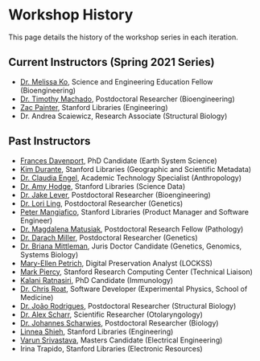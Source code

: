 # Workshop History
This page details the history of the workshop series in each iteration. 


## Current Instructors (Spring 2021 Series)

- [Dr. Melissa Ko](https://github.com/mesako), Science and Engineering Education Fellow (Bioengineering) 
- [Dr. Timothy Machado](https://github.com/tamachado), Postdoctoral Researcher (Bioengineering) 
- [Zac Painter](https://github.com/zpainter), Stanford Libraries (Engineering) 
- Dr. Andrea Scaiewicz, Research Associate (Structural Biology)



## Past Instructors

- [Frances Davenport](https://github.com/fdavenport), PhD Candidate (Earth System Science) 
- [Kim Durante](https://github.com/kimdurante), Stanford Libraries (Geographic and Scientific Metadata) 
- [Dr. Claudia Engel](https://github.com/cengel), Academic Technology Specialist (Anthropology) 
- [Dr. Amy Hodge](https://github.com/amyehodge), Stanford Libraries (Science Data) 
- [Dr. Jake Lever](https://github.com/jakelever), Postdoctoral Researcher (Bioengineering) 
- [Dr. Lori Ling](https://github.com/loriling96), Postdoctoral Researcher (Genetics) 
- [Peter Mangiafico](https://github.com/peetucket), Stanford Libraries (Product Manager and Software Engineer) 
- [Dr. Magdalena Matusiak](https://github.com/MagdalenaMat), Postdoctoral Research Fellow (Pathology)
- [Dr. Darach Miller](https://github.com/darachm), Postdoctoral Researcher (Genetics) 
- [Dr. Briana Mittleman](https://github.com/brimittleman), Juris Doctor Candidate (Genetics, Genomics, Systems Biology) 
- [Mary-Ellen Petrich](https://github.com/Mellen22), Digital Preservation Analyst (LOCKSS) 
- [Mark Piercy](https://github.com/mpiercy), Stanford Research Computing Center (Technical Liaison) 
- [Kalani Ratnasiri](https://github.com/kalanir), PhD Candidate (Immunology) 
- [Dr. Chris Roat](https://github.com/chrisroat), Software Developer (Experimental Physics, School of Medicine) 
- [Dr. João Rodrigues](https://github.com/JoaoRodrigues), Postdoctoral Researcher (Structural Biology) 
- [Dr. Alex Scharr](https://github.com/scharr), Scientific Researcher (Otolaryngology) 
- [Dr. Johannes Scharwies](https://github.com/JDScharwies), Postdoctoral Researcher (Biology) 
- [Linnea Shieh](https://github.com/nayleeoid), Stanford Libraries (Engineering) 
- [Varun Srivastava](https://github.com/VarunSrivastavaIITD), Masters Candidate (Electrical Engineering) 
- Irina Trapido, Stanford Libraries (Electronic Resources)   
  
